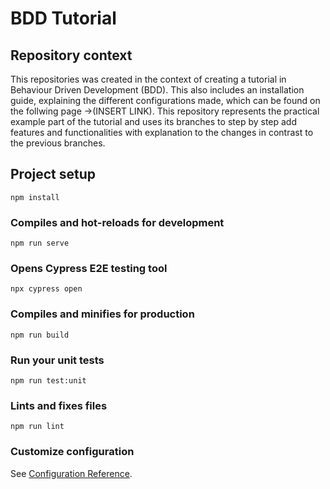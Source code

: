 # BDD Tutorial

## Repository context

This repositories was created in the context of creating a tutorial in Behaviour Driven Development (BDD). This also includes an installation guide, explaining the different configurations made, which can be found on the follwing page ->(INSERT LINK). This repository represents the practical example part of the tutorial and uses its branches to step by step add features and functionalities with explanation to the changes in contrast to the previous branches.

## Project setup
```
npm install
```

### Compiles and hot-reloads for development
```
npm run serve
```

### Opens Cypress E2E testing tool
```
npx cypress open
```

### Compiles and minifies for production
```
npm run build
```

### Run your unit tests
```
npm run test:unit
```

### Lints and fixes files
```
npm run lint
```

### Customize configuration
See [Configuration Reference](https://cli.vuejs.org/config/).
